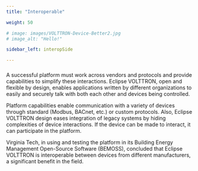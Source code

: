```yaml
---
title: "Interoperable"

weight: 50

# image: images/VOLTTRON-Device-Better2.jpg
# image_alt: "Hello!"

sidebar_left: interopSide

---
```

### 
A successful platform must work across vendors and protocols and provide capabilities to simplify these interactions. Eclipse VOLTTRON, open and flexible by design, enables applications written by different organizations to easily and securely talk with both each other and devices being controlled.

Platform capabilities enable communication with a variety of devices through standard (Modbus, BACnet, etc.) or custom protocols. Also, Eclipse VOLTTRON design eases integration of legacy systems by hiding complexities of device interactions. If the device can be made to interact, it can participate in the platform.

Virginia Tech, in using and testing the platform in its Building Energy Management Open-Source Software (BEMOSS), concluded that Eclipse VOLTTRON is interoperable between devices from different manufacturers, a significant benefit in the field.